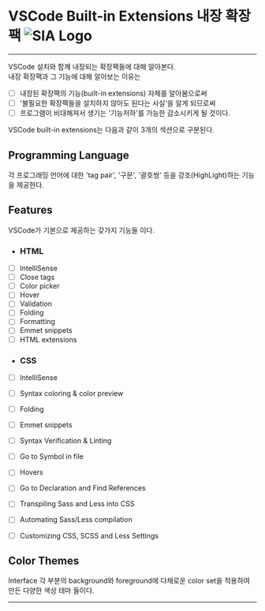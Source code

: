 # VSCode Built-in Extensions 내장 확장팩 ![SIA Logo](../../img/sia-logo-first.svg "Stack It All")

---

VSCode 설치와 함께 내장되는 확장팩들에 대해 알아본다.  
내장 확장팩과 그 기능에 대해 알아보는 이유는 

- [ ] 내장된 확장팩의 기능(built-in extensions) 자체를 알아봄으로써
- [ ] '불필요한 확장팩들을 설치하지 않아도 된다는 사실'을 알게 되므로써
- [ ] 프로그램이 비대해져서 생기는 '기능저하'를 가능한 감소시키게 될 것이다.

VSCode built-in extensions는 다음과 같이 3개의 섹션으로 구분된다.


## Programming Language
각 프로그래밍 언어에 대한 'tag pair', '구문', '괄호쌍' 등을 강조(HighLight)하는 기능을 제공한다.

## Features
VSCode가 기본으로 제공하는 갖가지 기능들 이다.

- ### HTML

- [ ] IntelliSense
- [ ] Close tags
- [ ] Color picker
- [ ] Hover
- [ ] Validation
- [ ] Folding
- [ ] Formatting
- [ ] Emmet snippets
- [ ] HTML extensions

- ### CSS
- [ ] IntelliSense
- [ ] Syntax coloring & color preview  
- [ ] Folding
- [ ] Emmet snippets
- [ ] Syntax Verification & Linting
- [ ] Go to Symbol in file
- [ ] Hovers
- [ ] Go to Declaration and Find References
- [ ] Transpiling Sass and Less into CSS
- [ ] Automating Sass/Less compilation
- [ ] Customizing CSS, SCSS and Less Settings


## Color Themes

Interface 각 부분의 background와 foreground에 다채로운 color set을 적용하여 만든 다양한 색상 테마 들이다.

  
    

---
